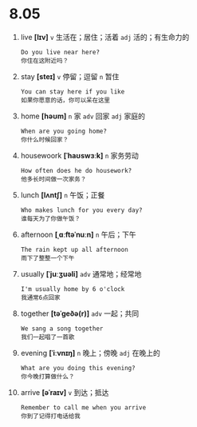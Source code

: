 # 8.05

1. live **[lɪv]** `v` 生活在；居住；活着 `adj` 活的；有生命力的

   ```
   Do you live near here?
   你住在这附近吗？
   ```

2. stay **[steɪ]** `v` 停留；逗留 `n` 暂住

   ```
   You can stay here if you like
   如果你愿意的话，你可以呆在这里
   ```

3. home **[həʊm]** `n` 家 `adv` 回家 `adj` 家庭的

   ```
   When are you going home?
   你什么时候回家？
   ```

4. housewoork **[ˈhaʊswɜːk]** `n` 家务劳动

   ```
   How often does he do housework?
   他多长时间做一次家务？
   ```

5. lunch **[lʌntʃ]** `n` 午饭；正餐

   ```
   Who makes lunch for you every day?
   谁每天为了你做午饭？
   ```

6. afternoon **[ˌɑːftəˈnuːn]** `n` 午后；下午

   ```
   The rain kept up all afternoon
   雨下了整整一个下午
   ```

7. usually **[ˈjuːʒuəli]** `adv` 通常地；经常地

   ```
   I'm usually home by 6 o'clock
   我通常6点回家
   ```

8. together **[təˈɡeðə(r)]** `adv` 一起；共同

   ```
   We sang a song together
   我们一起唱了一首歌
   ```

9. evening **[ˈiːvnɪŋ]** `n` 晚上；傍晚 `adj` 在晚上的

   ```
   What are you doing this evening?
   你今晚打算做什么？
   ```

10. arrive **[əˈraɪv]** `v` 到达；抵达

    ```
    Remember to call me when you arrive
    你到了记得打电话给我
    ```
